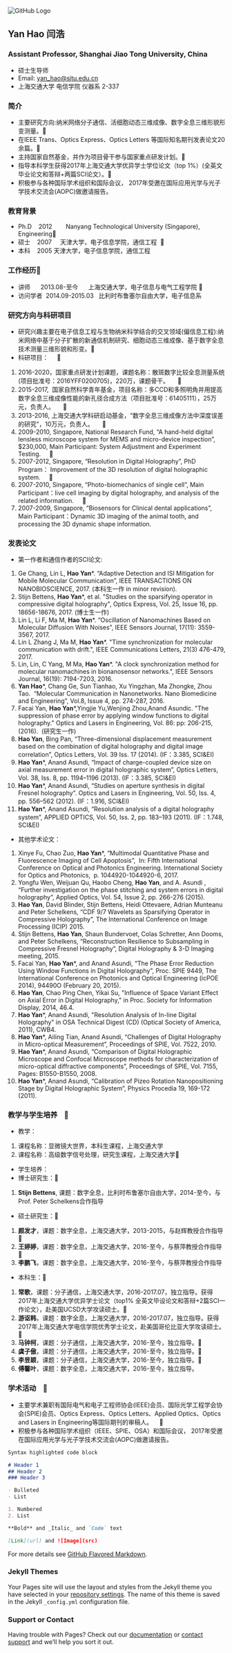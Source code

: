![GitHub Logo](/闫浩照片.jpg)
## Yan Hao 闫浩

### Assistant Professor, Shanghai Jiao Tong University, China
- 硕士生导师
- Email: yan_hao@sjtu.edu.cn
- 上海交通大学 电信学院 仪器系 2-337

### 简介
- 主要研究方向:纳米网络分子通信、活细胞动态三维成像、数字全息三维形貌形变测量。 
- 在IEEE Trans、Optics Express、Optics Letters 等国际知名期刊发表论文20余篇。 
- 主持国家自然基金，并作为项目骨干参与国家重点研发计划。 
- 指导本科学生获得2017年上海交通大学优异学士学位论文（top 1%）(全英文毕业论文和答辩+两篇SCI论文）。 
- 积极参与各种国际学术组织和国际会议， 2017年受邀在国际应用光学与光子学技术交流会(AOPC)做邀请报告。

### 教育背景
- Ph.D    2012        Nanyang Technological University (Singapore), Engineering  
- 硕士    2007     天津大学，电子信息学院，通信工程    
- 本科    2005 天津大学，电子信息学院，通信工程

### 工作经历  
- 讲师      2013.08-至今      上海交通大学，电子信息与电气工程学院   
- 访问学者  2014.09-2015.03   比利时布鲁塞尔自由大学，电子信息系  

### 研究方向与科研项目
- 研究兴趣主要在电子信息工程与生物纳米科学结合的交叉领域(偏信息工程):纳米网络中基于分子扩散的新通信机制研究、细胞动态三维成像、基于数字全息技术测量三维形貌和形变。  
- 科研项目：      
1. 2016-2020，国家重点研发计划课题，课题名称：散斑数字比较全息测量系统(项目批准号：2016YFF0200705)，220万，课题骨干。      
2. 2015-2017,  国家自然科学青年基金，项目名称：多CCD和多照明角并用提高数字全息三维成像性能的新孔径合成方法（项目批准号：61405111），25万元，负责人。      
3. 2013-2016, 上海交通大学科研启动基金，“数字全息三维成像方法中深度误差的研究”，10万元，负责人。      
4. 2009-2010, Singapore, National Research Fund, “A hand-held digital lensless microscope system for MEMS and micro-device inspection”, $230,000, Main Participant: System Adjustment and Experiment Testing.      
5. 2007-2012, Singapore, “Resolution in Digital Holography”, PhD Program： Improvement of the 3D resolution of digital holographic system.      
6. 2007-2010, Singapore, “Photo-biomechanics of single cell”, Main Participant：live cell imaging by digital holography, and analysis of the related information.      
7. 2007-2009, Singapore, “Biosensors for Clinical dental applications”, Main Participant：Dynamic 3D imaging of the animal tooth, and processing the 3D dynamic shape information. 

### 发表论文
- 第一作者和通信作者的SCI论文:
1. Ge Chang, Lin L, **Hao Yan***. “Adaptive Detection and ISI Mitigation for Mobile Molecular Communication”, IEEE TRANSACTIONS ON NANOBIOSCIENCE, 2017. (本科生一作 in minor revision). 
2. Stijn Bettens, **Hao Yan***, et al. "Studies on the sparsifying operator in compressive digital holography", Optics Express, Vol. 25, Issue 16, pp. 18656-18676, 2017. (博士生一作)
3. Lin L, Li F, Ma M, **Hao Yan***. “Oscillation of Nanomachines Based on Molecular Diffusion With Noises”, IEEE Sensors Journal, 17(11): 3559-3567, 2017.
4. Lin L Zhang J, Ma M, **Hao Yan***. "Time synchronization for molecular communication with drift.", IEEE Communications Letters, 21(3) 476-479, 2017.
5. Lin, Lin, C Yang, M Ma, **Hao Yan***. "A clock synchronization method for molecular nanomachines in bionanosensor networks.", IEEE Sensors Journal, 16(19): 7194-7203, 2016.
6. **Yan Hao***, Chang Ge, Sun Tianhao, Xu Yingzhan, Ma Zhongke, Zhou Tao.  “Molecular Communication in Nanonetworks. Nano Biomedicine and Engineering”, Vol.8, Issue 4, pp. 274-287, 2016.
7. Facai Yan, **Hao Yan***,Yingjie Yu,Wenjing Zhou,Anand Asundic. "The suppression of phase error by applying window functions to digital holography." Optics and Lasers in Engineering, Vol. 86: pp: 206-215, (2016).  (研究生一作)
8. **Hao Yan**, Bing Pan, “Three-dimensional displacement measurement based on the combination of digital holography and digital image correlation”, Optics Letters, Vol. 39 Iss. 17 (2014). (IF：3.385, SCI&EI)
9. **Hao Yan***, Anand Asundi, “Impact of charge-coupled device size on axial measurement error in digital holographic system”, Optics Letters, Vol. 38, Iss. 8, pp. 1194–1196 (2013). (IF：3.385, SCI&EI)
10. **Hao Yan***, Anand Asundi, “Studies on aperture synthesis in digital Fresnel holography”. Optics and Lasers in Engineering, Vol. 50, Iss. 4, pp. 556–562 (2012). (IF：1.916, SCI&EI)
11. **Hao Yan***, Anand Asundi, “Resolution analysis of a digital holography system”, APPLIED OPTICS, Vol. 50, Iss. 2, pp. 183–193 (2011). (IF：1.748, SCI&EI)

- 其他学术论文：
1. Xinye Fu, Chao Zuo, **Hao Yan***, “Multimodal Quantitative Phase and Fluorescence Imaging of Cell Apoptosis”,  In: Fifth International Conference on Optical and Photonics Engineering. International Society for Optics and Photonics,  p. 1044920-1044920-6, 2017.
2. Yongfu Wen, Weijuan Qu, Haobo Cheng, **Hao Yan**, and A. Asundi , “Further investigation on the phase stitching and system errors in digital holography”, Applied Optics, Vol. 54, Issue 2, pp. 266-276 (2015). 
3. **Hao Yan**, David Blinder, Stijn Bettens, Heidi Ottevaere, Adrian Munteanu and Peter Schelkens, “CDF 9/7 Wavelets as Sparsifying Operator in Compressive Holography”, The International Conference on Image Processing (ICIP) 2015.
4. Stijn Bettens, **Hao Yan**, Shaun Bundervoet, Colas Schretter, Ann Dooms, and Peter Schelkens, “Reconstruction Resilience to Subsampling in Compressive Fresnel Holography”, Digital Holography & 3-D Imaging meeting, 2015.
5. Facai Yan, **Hao Yan***, and Anand Asundi, “The Phase Error Reduction Using Window Functions in Digital Holography”, Proc. SPIE 9449, The International Conference on Photonics and Optical Engineering (icPOE 2014), 94490O (February 20, 2015).
6. **Hao Yan**, Chao Ping Chen, Yikai Su, "Influence of Space Variant Effect on Axial Error in Digital Holography," in Proc. Society for Information Display, 2014, 46.4.
7. **Hao Yan***, Anand Asundi, "Resolution Analysis of In-line Digital Holography" in OSA Technical Digest (CD) (Optical Society of America, 2011), CWB4.
8. **Hao Yan***, Ailing Tian, Anand Asundi, “Challenges of Digital Holography in Micro-optical Measurement”, Proceedings of SPIE, Vol. 7522, 2010.
9. **Hao Yan***, Anand Asundi, “Comparison of Digital Holographic Microscope and Confocal Microscope methods for characterization of micro-optical diffractive components”, Proceedings of SPIE, Vol. 7155, Pages: B1550-B1550, 2008.
10. **Hao Yan***, Anand Asundi, “Calibration of Pizeo Rotation Nanopositioning Stage by Digital Holographic System”, Physics Procedia 19, 169-172 (2011).

### 教学与学生培养     
- 教学：  
1. 课程名称：显微镜大世界，本科生课程，上海交通大学
2. 课程名称：高级数字信号处理，研究生课程，上海交通大学 

- 学生培养：
- 博士研究生： 
1. **Stijn Bettens**, 课题：数字全息，比利时布鲁塞尔自由大学，2014-至今，与Prof. Peter Schelkens合作指导
- 硕士研究生： 
1. **颜发才**，课题：数字全息，上海交通大学，2013-2015，与赵辉教授合作指导  
2. **王婷婷**，课题：数字全息，上海交通大学，2016-至今，与蔡萍教授合作指导  
3. **李鹏飞**，课题：数字全息，上海交通大学，2016-至今，与蔡萍教授合作指导
- 本科生：  
1. **常歌**，课题：分子通信，上海交通大学，2016-2017.07，独立指导。获得2017年上海交通大学优异学士论文（top1% 全英文毕设论文和答辩+2篇SCI一作论文），赴美国UCSD大学攻读硕士。  
2. **游讴韩**，课题：数字全息，上海交通大学，2016-2017.07，独立指导。获得2017年上海交通大学电信学院优秀学士论文，赴美国哥伦比亚大学攻读硕士。  
3. **马钟柯**，课题：分子通信，上海交通大学，2016-至今，独立指导。  
4. **虞子傲**，课题：分子通信，上海交通大学，2016-至今，独立指导。  
5. **李昱颖**，课题：分子通信，上海交通大学，2016-至今，独立指导。  
6. **傅馨叶**，课题：数字全息，上海交通大学，2016-至今，独立指导。

### 学术活动     
- 主要学术兼职有国际电气和电子工程师协会(IEEE)会员、国际光学工程学会协会(SPIE)会员、Optics Express、Optics Letters、Applied Optics、Optics and Lasers in Engineering等国际期刊的审稿人。     
- 积极参与各种国际学术组织（IEEE、SPIE、OSA）和国际会议， 2017年受邀在国际应用光学与光子学技术交流会(AOPC)做邀请报告。


```markdown
Syntax highlighted code block

# Header 1
## Header 2
### Header 3

- Bulleted
- List

1. Numbered
2. List

**Bold** and _Italic_ and `Code` text

[Link](url) and ![Image](src)
```

For more details see [GitHub Flavored Markdown](https://guides.github.com/features/mastering-markdown/).

### Jekyll Themes

Your Pages site will use the layout and styles from the Jekyll theme you have selected in your [repository settings](https://github.com/HaoYanHao/HaoYanHao.github.io/settings). The name of this theme is saved in the Jekyll `_config.yml` configuration file.

### Support or Contact

Having trouble with Pages? Check out our [documentation](https://help.github.com/categories/github-pages-basics/) or [contact support](https://github.com/contact) and we’ll help you sort it out.
